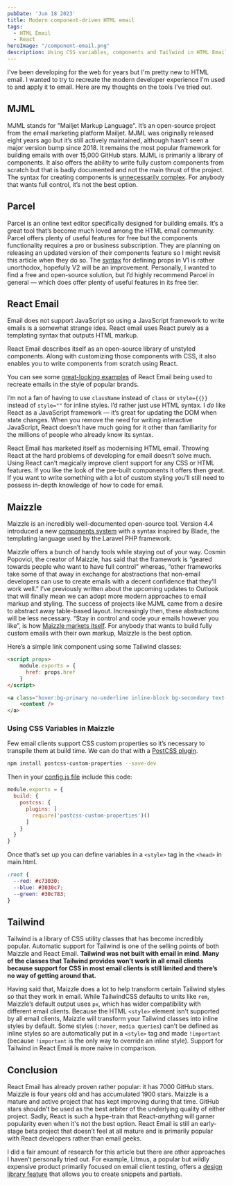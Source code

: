```yaml
---
pubDate: 'Jun 18 2023'
title: Modern component-driven HTML email
tags:
  - HTML Email
  - React
heroImage: "/component-email.png"
description: Using CSS variables, components and Tailwind in HTML Email
---
```


I've been developing for the web for years but I'm pretty new to HTML email. I wanted to try to recreate the modern developer experience I'm used to and apply it to email. Here are my thoughts on the tools I've tried out.

## MJML

MJML stands for "Mailjet Markup Language". It’s an open-source project from the email marketing platform Mailjet. MJML was originally released eight years ago but it’s still actively maintained, although hasn’t seen a major version bump since 2018. It remains the most popular framework for building emails with over 15,000 GitHub stars. MJML is primarily a library of components. It also offers the ability to write fully custom components from scratch but that is badly documented and not the main thrust of the project. The syntax for creating components is [unnecessarily complex](https://medium.com/mjml-making-responsive-email-easy/tutorial-creating-your-own-component-with-mjml-4-1c0e84e97b36). For anybody that wants full control, it’s not the best option. 

## Parcel

Parcel is an online text editor specifically designed for building emails. It’s a great tool that’s become much loved among the HTML email community. Parcel offers plenty of useful features for free but the components functionality requires a pro or business subscription. They are planning on releasing an updated version of their components feature so I might revisit this article when they do so. The [syntax](https://parcel.io/docs/components/template-syntax#creating-variables) for defining props in V1 is rather unorthodox, hopefully V2 will be an improvement. Personally, I wanted to find a free and open-source solution, but I’d highly recommend Parcel in general — which does offer plenty of useful features in its free tier. 

## React Email

Email does not support JavaScript so using a JavaScript framework to write emails is a somewhat strange idea. React email uses React purely as a templating syntax that outputs HTML markup. 

React Email describes itself as an open-source library of unstyled components. Along with customizing those components with CSS, it also enables you to write components from scratch using React.

You can see some [great-looking examples](https://react.email/examples) of React Email being used to recreate emails in the style of popular brands. 

I’m not a fan of having to use `className` instead of `class` or `style={{}}` instead of `style=""` for inline styles. I’d rather just use HTML syntax. I *do* like React as a JavaScript framework — it’s great for updating the DOM when state changes. When you remove the need for writing interactive JavaScript, React doesn’t have much going for it other than familiarity for the millions of people who already know its syntax.

React Email has marketed itself as modernising HTML email. Throwing React at the hard problems of developing for email doesn’t solve much. Using React can’t magically improve client support for any CSS or HTML features. If you like the look of the pre-built components it offers then great. If you want to write something with a lot of custom styling you'll still need to possess in-depth knowledge of how to code for email. 

## Maizzle

Maizzle is an incredibly well-documented open-source tool. Version 4.4 introduced a new [components system](https://maizzle.com/docs/components) with a syntax inspired by Blade, the templating language used by the Laravel PHP framework.

Maizzle offers a bunch of handy tools while staying out of your way. Cosmin Popovici, the creator of Maizzle, has said that the framework is “geared towards people who want to have full control” whereas, “other frameworks take some of that away in exchange for abstractions that non-email developers can use to create emails with a decent confidence that they’ll work well.” I’ve previously written about the upcoming updates to Outlook that will finally mean we can adopt more modern approaches to email markup and styling. The success of projects like MJML came from a desire to abstract away table-based layout. Increasingly then, these abstractions will be less necessary. “Stay in control and code your emails however you like”, is how [Maizzle markets itself](https://maizzle.com/). For anybody that wants to build fully custom emails with their own markup, Maizzle is the best option. 

Here’s a simple link component using some Tailwind classes:

```html
<script props>
    module.exports = {
      href: props.href
    }
</script>

<a class="hover:bg-primary no-underline inline-block bg-secondary text-primary mt-3 mx-auto rounded-md px-3 py-2" href={{href}}>
    <content />
</a>
```
### Using CSS Variables in Maizzle
Few email clients support CSS custom properties so it’s necessary to transpile them at build time. We can do that with a [PostCSS plugin](https://github.com/csstools/postcss-plugins/tree/main/plugins/postcss-custom-properties). 

```bash
npm install postcss-custom-properties --save-dev
```
Then in your [config.js file](https://maizzle.com/docs/configuration/postcss) include this code:

```js
module.exports = {
  build: {
    postcss: {
      plugins: [
        require('postcss-custom-properties')()
      ]
    }
  }
}
```
Once that’s set up you can define variables in a `<style>` tag in the `<head>` in main.html. 

```css
:root {
  --red: #c73030;
  --blue: #3030c7;
  --green: #30c783;
}
```

## Tailwind

Tailwind is a library of CSS utility classes that has become incredibly popular. Automatic support for Tailwind is one of the selling points of both Maizzle and React Email. **Tailwind was not built with email in mind**. **Many of the classes that Tailwind provides won’t work in all email clients because support for CSS in most email clients is still limited and there’s no way of getting around that.** 

Having said that, Maizzle does a lot to help transform certain Tailwind styles so that they work in email. While TailwindCSS defaults to units like `rem`, Maizzle’s default output uses `px`, which has wider compatibility with different email clients. Because the HTML `<style>` element isn’t supported by all email clients, Maizzle will transform your Tailwind classes into inline styles by default. Some styles (`:hover`, `media queries`) can’t be defined as inline styles so are automatically put in a `<style>` tag and made `!important` (because `!important` is the only way to override an inline style). Support for Tailwind in React Email is more naive in comparison. 

## Conclusion

React Email has already proven rather popular: it has 7000 GitHub stars. Maizzle is four years old and has accumulated 1900 stars. Maizzle is a mature and active project that has kept improving during that time. GitHub stars shouldn’t be used as the best arbiter of the underlying quality of either project. Sadly, React is such a hype-train that React-*anything* will garner popularity even when it's not the best option. React Email is still an early-stage beta project that doesn’t feel at all mature and is primarily popular with React developers rather than email geeks. 

I did a fair amount of research for this article but there are other approaches I haven’t personally tried out. For example, Litmus, a popular but wildly expensive product primarily focused on email client testing, offers a [design library feature](https://help.litmus.com/article/313-litmus-design-library-guide) that allows you to create snippets and partials.

